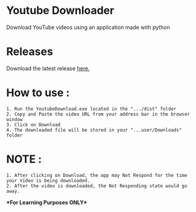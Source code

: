 # Youtube Downloader
Download YouTube videos using an application made with python

# Releases
Download the latest release [here.](https://github.com/AgrMayank/Youtube-Downloader/releases)

# How to use : 
	1. Run the YoutubeDownload.exe located in the ".../dist" folder
	2. Copy and Paste the video URL from your address bar in the browser window
	3. Click on Download
	4. The downloaded file will be stored in your "...user/Downloads" folder

# NOTE :
	1. After clicking on Download, the app may Not Respond for the time your Video is being downloaded.
	2. After the video is downloaded, the Not Responding state would go away.
	
**\*For Learning Purposes ONLY\***
